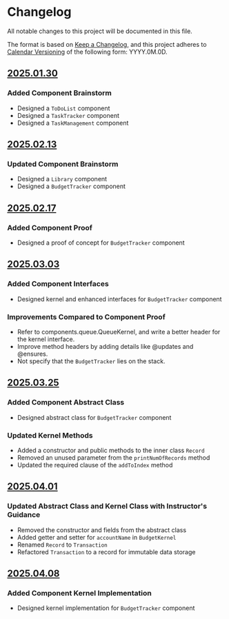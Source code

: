 # Changelog

All notable changes to this project will be documented in this file.

The format is based on [Keep a Changelog](https://keepachangelog.com/en/1.1.0/),
and this project adheres to [Calendar Versioning](https://calver.org/) of
the following form: YYYY.0M.0D.

## [2025.01.30](https://github.com/C-Zong/portfolio-2231/releases/tag/v2025.01.30)

### Added Component Brainstorm

- Designed a `ToDoList` component
- Designed a `TaskTracker` component
- Designed a `TaskManagement` component

## [2025.02.13](https://github.com/C-Zong/portfolio-2231/releases/tag/v2025.02.13)

### Updated Component Brainstorm

- Designed a `Library` component
- Designed a `BudgetTracker` component

## [2025.02.17](https://github.com/C-Zong/portfolio-2231/releases/tag/v2025.02.17)

### Added Component Proof

- Designed a proof of concept for `BudgetTracker` component

## [2025.03.03](https://github.com/C-Zong/portfolio-2231/releases/tag/v2025.03.03)

### Added Component Interfaces

- Designed kernel and enhanced interfaces for `BudgetTracker` component

### Improvements Compared to Component Proof

- Refer to components.queue.QueueKernel, and write a better header for the kernel interface.
- Improve method headers by adding details like @updates and @ensures.
- Not specify that the `BudgetTracker` lies on the stack.

## [2025.03.25](https://github.com/C-Zong/portfolio-2231/releases/tag/v2025.03.25)

### Added Component Abstract Class

- Designed abstract class for `BudgetTracker` component

### Updated Kernel Methods

- Added a constructor and public methods to the inner class `Record`
- Removed an unused parameter from the `printNumOfRecords` method
- Updated the required clause of the `addToIndex` method

## [2025.04.01](https://github.com/C-Zong/portfolio-2231/releases/tag/v2025.04.01)

### Updated Abstract Class and Kernel Class with Instructor's Guidance

- Removed the constructor and fields from the abstract class
- Added getter and setter for `accountName` in `BudgetKernel`
- Renamed `Record` to `Transaction`
- Refactored `Transaction` to a record for immutable data storage

## [2025.04.08](https://github.com/C-Zong/portfolio-2231/releases/tag/v2025.04.08)

### Added Component Kernel Implementation

- Designed kernel implementation for `BudgetTracker` component

